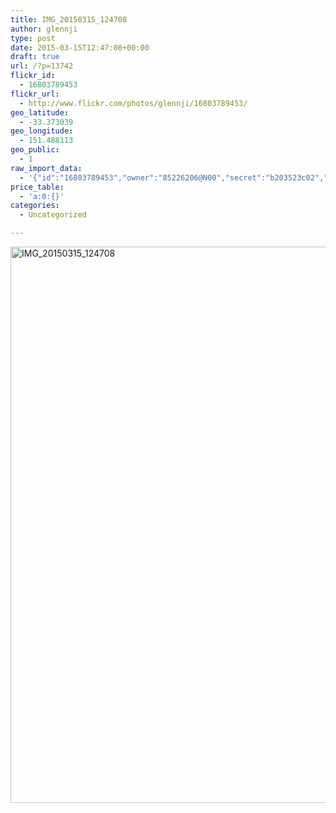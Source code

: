 ```yaml
---
title: IMG_20150315_124708
author: glennji
type: post
date: 2015-03-15T12:47:08+00:00
draft: true
url: /?p=13742
flickr_id:
  - 16803789453
flickr_url:
  - http://www.flickr.com/photos/glennji/16803789453/
geo_latitude:
  - -33.373039
geo_longitude:
  - 151.488113
geo_public:
  - 1
raw_import_data:
  - '{"id":"16803789453","owner":"85226206@N00","secret":"b203523c02","server":"8815","farm":9,"title":"IMG_20150315_124708","ispublic":0,"isfriend":0,"isfamily":0,"description":{"_content":""},"dateupload":"1431089216","lastupdate":"1431089288","datetaken":"2015-03-15 12:47:08","datetakengranularity":"0","datetakenunknown":"0","ownername":"glennji","tags":"","machine_tags":"","originalsecret":"3241b88857","originalformat":"jpg","latitude":"-33.373039","longitude":"151.488113","accuracy":"16","context":0,"place_id":"kqf7_PVTWryAwgzc2w","woeid":"28645358","geo_is_family":0,"geo_is_friend":0,"geo_is_contact":0,"geo_is_public":0,"media":"photo","media_status":"ready","url_o":"https://farm9.staticflickr.com/8815/16803789453_3241b88857_o.jpg","height_o":"4208","width_o":"3120"}'
price_table:
  - 'a:0:{}'
categories:
  - Uncategorized

---
```

<p class="flickr-image">
  <a href="http://www.flickr.com/photos/glennji/16803789453/" class="flickr-link"><img src="/wp-content/uploads/2015/03/16803789453_3241b88857_o-759x1024.jpg" width="660" height="890" alt="IMG_20150315_124708" class="keyring-img" /></a>
</p>
